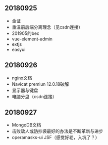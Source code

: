 ## 20180925

* 金证
* 重温前后端分离理念（见csdn连接）
* 201905的bec
* vue-element-admin
* extjs
* easyui

## 20180926
* nginx文档
* Navicat premiun 12.0.18破解
* 显示器与键盘
* 电脑分盘（csdn连接）

## 20180927
* MongoDB文档
* 击败敌人或防抄袭最好的办法是不断革新与进步
* operamasks-ui JSF（感觉好老，入坑了？）